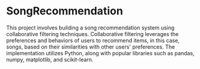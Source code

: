 # SongRecommendation
This project involves building a song recommendation system using collaborative filtering techniques. Collaborative filtering leverages the preferences and behaviors of users to recommend items, in this case, songs, based on their similarities with other users' preferences. The implementation utilizes Python, along with popular libraries such as pandas, numpy, matplotlib, and scikit-learn.
